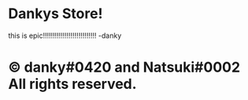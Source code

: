 # Dankys Store!
this is epic!!!!!!!!!!!!!!!!!!!!!!!!!!!
-danky
# © danky#0420 and Natsuki#0002 All rights reserved.
